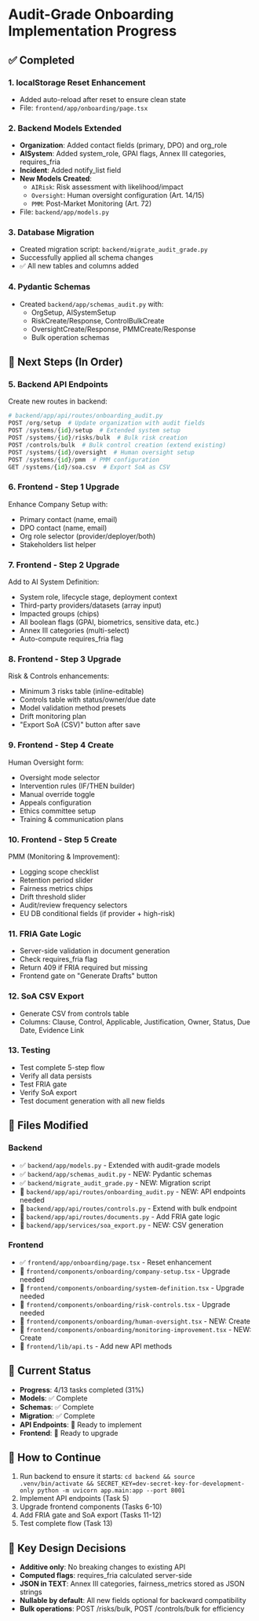 # Audit-Grade Onboarding Implementation Progress

## ✅ Completed

### 1. localStorage Reset Enhancement
- Added auto-reload after reset to ensure clean state
- File: `frontend/app/onboarding/page.tsx`

### 2. Backend Models Extended
- **Organization**: Added contact fields (primary, DPO) and org_role
- **AISystem**: Added system_role, GPAI flags, Annex III categories, requires_fria
- **Incident**: Added notify_list field
- **New Models Created**:
  - `AIRisk`: Risk assessment with likelihood/impact
  - `Oversight`: Human oversight configuration (Art. 14/15)
  - `PMM`: Post-Market Monitoring (Art. 72)
- File: `backend/app/models.py`

### 3. Database Migration
- Created migration script: `backend/migrate_audit_grade.py`
- Successfully applied all schema changes
- ✅ All new tables and columns added

### 4. Pydantic Schemas
- Created `backend/app/schemas_audit.py` with:
  - OrgSetup, AISystemSetup
  - RiskCreate/Response, ControlBulkCreate
  - OversightCreate/Response, PMMCreate/Response
  - Bulk operation schemas

## 🚧 Next Steps (In Order)

### 5. Backend API Endpoints
Create new routes in backend:
```python
# backend/app/api/routes/onboarding_audit.py
POST /org/setup  # Update organization with audit fields
POST /systems/{id}/setup  # Extended system setup
POST /systems/{id}/risks/bulk  # Bulk risk creation
POST /controls/bulk  # Bulk control creation (extend existing)
POST /systems/{id}/oversight  # Human oversight setup
POST /systems/{id}/pmm  # PMM configuration
GET /systems/{id}/soa.csv  # Export SoA as CSV
```

### 6. Frontend - Step 1 Upgrade
Enhance Company Setup with:
- Primary contact (name, email)
- DPO contact (name, email)
- Org role selector (provider/deployer/both)
- Stakeholders list helper

### 7. Frontend - Step 2 Upgrade
Add to AI System Definition:
- System role, lifecycle stage, deployment context
- Third-party providers/datasets (array input)
- Impacted groups (chips)
- All boolean flags (GPAI, biometrics, sensitive data, etc.)
- Annex III categories (multi-select)
- Auto-compute requires_fria flag

### 8. Frontend - Step 3 Upgrade
Risk & Controls enhancements:
- Minimum 3 risks table (inline-editable)
- Controls table with status/owner/due date
- Model validation method presets
- Drift monitoring plan
- "Export SoA (CSV)" button after save

### 9. Frontend - Step 4 Create
Human Oversight form:
- Oversight mode selector
- Intervention rules (IF/THEN builder)
- Manual override toggle
- Appeals configuration
- Ethics committee setup
- Training & communication plans

### 10. Frontend - Step 5 Create
PMM (Monitoring & Improvement):
- Logging scope checklist
- Retention period slider
- Fairness metrics chips
- Drift threshold slider
- Audit/review frequency selectors
- EU DB conditional fields (if provider + high-risk)

### 11. FRIA Gate Logic
- Server-side validation in document generation
- Check requires_fria flag
- Return 409 if FRIA required but missing
- Frontend gate on "Generate Drafts" button

### 12. SoA CSV Export
- Generate CSV from controls table
- Columns: Clause, Control, Applicable, Justification, Owner, Status, Due Date, Evidence Link

### 13. Testing
- Test complete 5-step flow
- Verify all data persists
- Test FRIA gate
- Verify SoA export
- Test document generation with all new fields

## 📝 Files Modified

### Backend
- ✅ `backend/app/models.py` - Extended with audit-grade models
- ✅ `backend/app/schemas_audit.py` - NEW: Pydantic schemas
- ✅ `backend/migrate_audit_grade.py` - NEW: Migration script
- 🚧 `backend/app/api/routes/onboarding_audit.py` - NEW: API endpoints needed
- 🚧 `backend/app/api/routes/controls.py` - Extend with bulk endpoint
- 🚧 `backend/app/api/routes/documents.py` - Add FRIA gate logic
- 🚧 `backend/app/services/soa_export.py` - NEW: CSV generation

### Frontend
- ✅ `frontend/app/onboarding/page.tsx` - Reset enhancement
- 🚧 `frontend/components/onboarding/company-setup.tsx` - Upgrade needed
- 🚧 `frontend/components/onboarding/system-definition.tsx` - Upgrade needed
- 🚧 `frontend/components/onboarding/risk-controls.tsx` - Upgrade needed
- 🚧 `frontend/components/onboarding/human-oversight.tsx` - NEW: Create
- 🚧 `frontend/components/onboarding/monitoring-improvement.tsx` - NEW: Create
- 🚧 `frontend/lib/api.ts` - Add new API methods

## 🎯 Current Status
- **Progress**: 4/13 tasks completed (31%)
- **Models**: ✅ Complete
- **Schemas**: ✅ Complete
- **Migration**: ✅ Complete
- **API Endpoints**: 🚧 Ready to implement
- **Frontend**: 🚧 Ready to upgrade

## 🚀 How to Continue
1. Run backend to ensure it starts: `cd backend && source .venv/bin/activate && SECRET_KEY=dev-secret-key-for-development-only python -m uvicorn app.main:app --port 8001`
2. Implement API endpoints (Task 5)
3. Upgrade frontend components (Tasks 6-10)
4. Add FRIA gate and SoA export (Tasks 11-12)
5. Test complete flow (Task 13)

## 📌 Key Design Decisions
- **Additive only**: No breaking changes to existing API
- **Computed flags**: requires_fria calculated server-side
- **JSON in TEXT**: Annex III categories, fairness_metrics stored as JSON strings
- **Nullable by default**: All new fields optional for backward compatibility
- **Bulk operations**: POST /risks/bulk, POST /controls/bulk for efficiency


